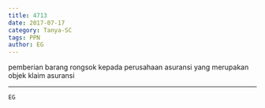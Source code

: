 ```yaml
---
title: 4713
date: 2017-07-17
category: Tanya-SC
tags: PPN
author: EG
---
```


pemberian barang rongsok kepada perusahaan asuransi yang merupakan objek klaim asuransi

---



`EG`
